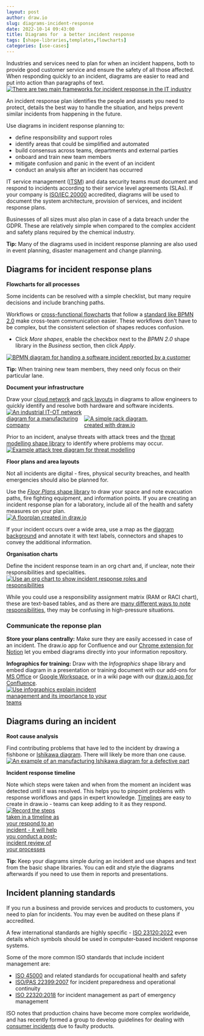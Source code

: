 ```yaml
---
layout: post
author: draw.io
slug: diagrams-incident-response
date: 2022-10-14 09:43:00
title: Diagrams for  a better incident response
tags: [shape-libraries,templates,flowcharts]
categories: [use-cases]
---
```


Industries and services need to plan for when an incident happens, both to provide good customer service and ensure the safety of all those affected. When responding quickly to an incident, diagrams are easier to read and put into action than paragraphs of text. 
<br />[<img src="/assets/img/blog/incident-response-frameworks.png" style="width=100%;max-width:600px;height:auto;" alt="There are two main frameworks for incident response in the IT industry">](https://viewer.diagrams.net/?lightbox=1&highlight=0000ff&edit=_blank&layers=1&nav=1&title=#Uhttps%3A%2F%2Fraw.githubusercontent.com%2Fjgraph%2Fdrawio-diagrams%2Fdev%2Fblog%2Fincident-response-frameworks.drawio)

An incident response plan identifies the people and assets you need to protect, details the best way to handle the situation, and helps prevent similar incidents from happening in the future.

Use diagrams in incident response planning to:
* define responsibility and support roles
* identify areas that could be simplified and automated
* build consensus across teams, departments and external parties
* onboard and train new team members 
* mitigate confusion and panic in the event of an incident
* conduct an analysis after an incident has occurred

IT service management ([ITSM](https://www.atlassian.com/itsm)) and data security teams must document and respond to incidents according to their service level agreements (SLAs). If your company is [ISO/IEC 20000](https://en.wikipedia.org/wiki/ISO/IEC_20000) accredited, diagrams will be used to document the system architecture, provision of services, and incident response plans.

Businesses of all sizes must also plan in case of a data breach under the GDPR. These are relatively simple when compared to the complex accident and safety plans required by the chemical industry.

**Tip:** Many of the diagrams used in incident response planning are also used in event planning, disaster management and change planning. 

## Diagrams for incident response plans

**Flowcharts for all processes** 

Some incidents can be resolved with a simple checklist, but many require decisions and include branching paths. 

Workflows or [cross-functional flowcharts](/blog/swimlane-diagrams.html#cross-functional-flowcharts) that follow a [standard like BPMN 2.0](/blog/bpmn-2-0.html) make cross-team communication easier. These workflows don't have to be complex, but the consistent selection of shapes reduces confusion.

* Click _More shapes_, enable the checkbox next to the _BPMN 2.0_ shape library in the _Business_ section, then click _Apply_.

[<img src="/assets/img/blog/incident-response-bpmn.png" style="width=100%;max-width:500px;height:auto;" alt="BPMN diagram for handing a software incident reported by a customer">](https://viewer.diagrams.net/?lightbox=1&highlight=0000ff&edit=_blank&layers=1&nav=1&title=#Uhttps%3A%2F%2Fraw.githubusercontent.com%2Fjgraph%2Fdrawio-diagrams%2Fdev%2Fblog%2Fincident-response-bpmn.drawio)

**Tip:** When training new team members, they need only focus on their particular lane.

**Document your infrastructure** 

Draw your [cloud network](/blog/network-diagrams.html) and [rack layouts](/blog/rack-diagrams.html) in diagrams to allow engineers to quickly identify and resolve both hardware and software incidents.
<br />[<img src="/assets/img/blog/industrial-it-ot-network-example.png" style="width=100%;max-width:200px;height:auto;" alt="An industrial IT-OT network diagram for a manufacturing company">](https://viewer.diagrams.net/?lightbox=1&highlight=0000ff&edit=_blank&layers=1&nav=1&title=#Uhttps%3A%2F%2Fraw.githubusercontent.com%2Fjgraph%2Fdrawio-diagrams%2Fdev%2Fexamples%2Findustrial-iot-example.drawio) [<img src="/assets/img/blog/rack-diagram-simple-server.png" alt="A simple rack diagram, created with draw.io" style="width=100%;max-width:190px;height:auto;">](https://viewer.diagrams.net/?lightbox=1&highlight=0000ff&edit=_blank&layers=1&nav=1&title=#Uhttps%3A%2F%2Fraw.githubusercontent.com%2Fjgraph%2Fdrawio-diagrams%2Fdev%2Fexamples%2Frack-diagram-simple-server.drawio)

Prior to an incident, analyse threats with attack trees and the [threat modelling shape library](/blog/threat-modelling.html) to identify where problems may occur.
<br />[<img src="/assets/img/blog/threat-modelling-attack-tree.png" style="width=100%;max-width:400px;height:auto;" alt="Example attack tree diagram for threat modelling">](https://app.diagrams.net/?lightbox=1&highlight=0000ff&edit=_blank&layers=1&page=2&nav=1&title=threat-modelling.drawio#Uhttps%3A%2F%2Fraw.githubusercontent.com%2Fjgraph%2Fdrawio-diagrams%2Fmaster%2Fblog%2Fthreat-modelling.drawio)

**Floor plans and area layouts** 

Not all incidents are digital - fires, physical security breaches, and health emergencies should also be planned for. 

Use the [_Floor Plans_ shape library](/blog/floorplans.html) to draw your space and note evacuation paths, fire fighting equipment, and information points. If you are creating an incident response plan for a laboratory, include all of the health and safety measures on your plan. 
<br />[<img src="/assets/img/blog/template-evacuation_plan_4.png" style="width=100%;max-width:300px;height:auto;" alt="A floorplan created in draw.io">](https://viewer.diagrams.net/?lightbox=1&highlight=0000ff&edit=_blank&layers=1&nav=1&title=#Uhttps%3A%2F%2Fraw.githubusercontent.com%2Fjgraph%2Fdrawio-diagrams%2Fdev%2Ftemplates%2Fplans%2Fevacuation_plan_4.xml)

If your incident occurs over a wide area, use a map as the [diagram background](/doc/faq/background-image.html) and annotate it with text labels, connectors and shapes to convey the additional information.

**Organisation charts** 

Define the incident response team in an org chart and, if unclear, note their responsibilities and specialities.
<br />[<img src="/assets/img/blog/incident-response-roles.png" style="width=100%;max-width:400px;height:auto;" alt="Use an org chart to show incident response roles and responsibilities">](https://viewer.diagrams.net/?lightbox=1&highlight=0000ff&edit=_blank&layers=1&nav=1&title=#Uhttps%3A%2F%2Fraw.githubusercontent.com%2Fjgraph%2Fdrawio-diagrams%2Fdev%2Fblog%2Fincident-response-roles.drawio)

While you could use a responsibility assignment matrix (RAM or RACI chart), these are text-based tables, and as there are [many different ways to note responsibilities](https://en.wikipedia.org/wiki/Responsibility_assignment_matrix), they may be confusing in high-pressure situations.


### Communicate the reponse plan

**Store your plans centrally:** Make sure they are easily accessed in case of an incident. The draw.io app for Confluence and our [Chrome extension for Notion](/blog/drawio-notion.html) let you embed diagrams directly into your information repository. 

**Infographics for training:** Draw with the _Infographics_ shape library and embed diagram in a presentation or training document with our add-ons for [MS Office](https://office.diagrams.net/) or [Google Workspace](https://gsuite.diagrams.net/), or in a wiki page with our [draw.io app for Confluence](https://marketplace.atlassian.com/apps/1210933/draw-io-diagrams-for-confluence).
<br />[<img src="/assets/img/blog/incident-management-infographic.png" style="width=100%;max-width:300px;height:auto;" alt="Use infographics explain incident management and its importance to your teams">](https://viewer.diagrams.net/?lightbox=1&highlight=0000ff&edit=_blank&layers=1&nav=1&title=#Uhttps%3A%2F%2Fraw.githubusercontent.com%2Fjgraph%2Fdrawio-diagrams%2Fdev%2Fblog%2Fincident-management-infographic.drawio)


## Diagrams during an incident

**Root cause analysis** 

Find contributing problems that have led to the incident by drawing a fishbone or [Ishikawa diagram](/blog/ishikawa-diagrams.html). There will likely be more than one cause.
<br />[<img src="/assets/img/blog/ishikawa-example-manufacturing.png" style="width=100%;max-width:500px;height:auto;" alt="An example of an manufacturing Ishikawa diagram for a defective part">](https://viewer.diagrams.net/?lightbox=1&highlight=0000ff&edit=_blank&layers=1&nav=1&title=#Uhttps%3A%2F%2Fraw.githubusercontent.com%2Fjgraph%2Fdrawio-diagrams%2Fmaster%2Fblog%2Fishikawa-diagram-examples.drawio)

**Incident response timeline** 

Note which steps were taken and when from the moment an incident was detected until it was resolved. This helps you to pinpoint problems with response workflows and gaps in expert knowledge. [Timelines](/blog/timeline-diagrams.html) are easy to create in draw.io - teams can keep adding to it as they respond. 
<br />[<img src="/assets/img/blog/incident-response-timeline.png" style="width=100%;max-width:150px;height:auto;" alt="Record the steps taken in a timeline as your respond to an incident - it will help you conduct a post-incident review of your processes">](https://viewer.diagrams.net/?lightbox=1&highlight=0000ff&edit=_blank&layers=1&nav=1&title=#Uhttps%3A%2F%2Fraw.githubusercontent.com%2Fjgraph%2Fdrawio-diagrams%2Fdev%2Fblog%2Fincident-response-timeline.drawio)

**Tip:** Keep your diagrams simple during an incident and use shapes and text from the basic shape libraries. You can edit and style the diagrams afterwards if you need to use them in reports and presentations.


## Incident planning standards

If you run a business and provide services and products to customers, you need to plan for incidents. You may even be audited on these plans if accredited.

A few international standards are highly specific - [ISO 23120:2022](https://www.iso.org/standard/74623.html) even details which symbols should be used in computer-based incident response systems. 

Some of the more common ISO standards that include incident management are:
* [ISO 45000](https://www.iso.org/iso-45001-occupational-health-and-safety.html) and related standards for occupational health and safety
* [ISO/PAS 22399:2007](https://www.iso.org/standard/50295.html) for incident preparedness and operational continuity
* [ISO 22320:2018](https://www.iso.org/standard/67851.html) for incident management as part of emergency management

ISO notes that production chains have become more complex worldwide, and has recently formed a group to develop guidelines for dealing with [consumer incidents](https://www.iso.org/news/ref2564.html) due to faulty products.